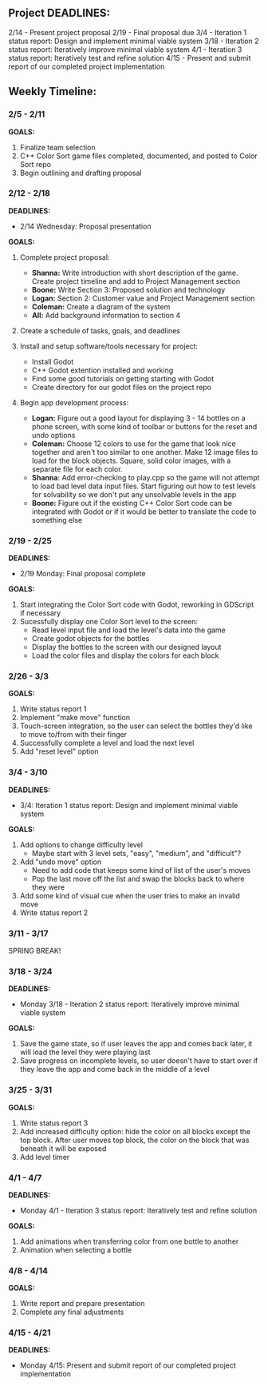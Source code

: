 ## Project DEADLINES:
2/14 - Present project proposal
2/19 - Final proposal due
3/4 - Iteration 1 status report: Design and implement minimal viable system
3/18 - Iteration 2 status report: Iteratively improve minimal viable system
4/1 - Iteration 3 status report: Iteratively test and refine solution
4/15 - Present and submit report of our completed project implementation  


## Weekly Timeline:
### 2/5 - 2/11
**GOALS:** 
1. Finalize team selection
2. C++ Color Sort game files completed, documented, and posted to Color Sort repo
3. Begin outlining and drafting proposal

### 2/12 - 2/18
**DEADLINES:**
* 2/14 Wednesday: Proposal presentation

**GOALS:**
1. Complete project proposal:
    * **Shanna:** Write introduction with short description of the game. Create project timeline and add to Project Management section
    * **Boone:** Write Section 3: Proposed solution and technology
    * **Logan:** Section 2: Customer value and Project Management section
    * **Coleman:** Create a diagram of the system
    * **All:** Add background information to section 4
2. Create a schedule of tasks, goals, and deadlines
3. Install and setup software/tools necessary for project:
    * Install Godot 
    * C++ Godot extention installed and working
    * Find some good tutorials on getting starting with Godot
    * Create directory for our godot files on the project repo

4. Begin app development process:
    * **Logan:** Figure out a good layout for displaying 3 - 14 bottles on a phone screen, with some kind of toolbar or buttons for the reset and undo options
    * **Coleman:** Choose 12 colors to use for the game that look nice together and aren't too similar to one another. Make 12 image files to load for the block objects. Square, solid color images, with a separate file for each color.
    * **Shanna**: Add error-checking to play.cpp so the game will not attempt to load bad level data input files. Start figuring out how to test levels for solvability so we don't put any unsolvable levels in the app
    * **Boone:** Figure out if the existing C++ Color Sort code can be integrated with Godot or if it would be better to translate the code to something else


### 2/19 - 2/25
**DEADLINES:**
* 2/19 Monday: Final proposal complete

**GOALS:**
1. Start integrating the Color Sort code with Godot, reworking in GDScript if necessary
2. Sucessfully display one Color Sort level to the screen:
    * Read level input file and load the level's data into the game
    * Create godot objects for the bottles
    * Display the bottles to the screen with our designed layout
    * Load the color files and display the colors for each block

### 2/26 - 3/3
**GOALS:**
1. Write status report 1
2. Implement "make move" function  
3. Touch-screen integration, so the user can select the bottles they'd like to move to/from with their finger 
4. Successfully complete a level and load the next level
5. Add "reset level" option


### 3/4 - 3/10
**DEADLINES:**
* 3/4: Iteration 1 status report: Design and implement minimal viable system

**GOALS:**
1. Add options to change difficulty level
    * Maybe start with 3 level sets, "easy", "medium", and "difficult"?
2. Add "undo move" option
    * Need to add code that keeps some kind of list of the user's moves 
    * Pop the last move off the list and swap the blocks back to where they were
3. Add some kind of visual cue when the user tries to make an invalid move
4. Write status report 2

### 3/11 - 3/17
SPRING BREAK!


### 3/18 - 3/24
**DEADLINES:**
* Monday 3/18 - Iteration 2 status report: Iteratively improve minimal viable system

**GOALS:**
1. Save the game state, so if user leaves the app and comes back later, it will load the level they were playing last
2. Save progress on incomplete levels, so user doesn't have to start over if they leave the app and come back in the middle of a level


### 3/25 - 3/31
**GOALS:**
1. Write status report 3
2. Add increased difficulty option: hide the color on all blocks except the top block. After user moves top block, the color on the block that was beneath it will be exposed
3. Add level timer

### 4/1 - 4/7
**DEADLINES:**
* Monday 4/1 - Iteration 3 status report: Iteratively test and refine solution

**GOALS:**
1. Add animations when transferring color from one bottle to another
2. Animation when selecting a bottle

### 4/8 - 4/14
**GOALS:**
1. Write report and prepare presentation
2. Complete any final adjustments


### 4/15 - 4/21
**DEADLINES:**
* Monday 4/15: Present and submit report of our completed project implementation  
